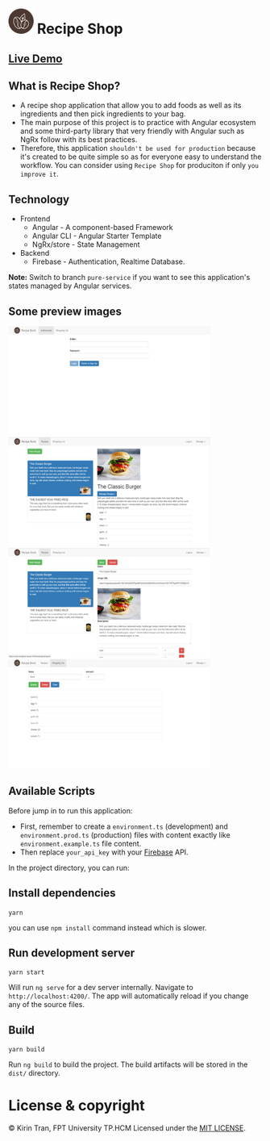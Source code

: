 # <img src="./src/assets/images/logo.png" width="50" height="50" /> Recipe Shop

## [Live Demo](https://youtu.be/u7zg9IBM7uQ)
## What is Recipe Shop?
- A recipe shop application that allow you to add foods as well as its ingredients and then pick ingredients to your bag.
- The main purpose of this project is to practice with Angular ecosystem and some third-party library that very friendly with Angular such as NgRx follow with its best practices.
- Therefore, this application `shouldn't be used for production` because it's created to be quite simple so as for everyone easy to understand the workflow.
You can consider using `Recipe Shop` for produciton if only `you improve it`.

## Technology
- Frontend
  - Angular -  A component-based Framework
  - Angular CLI - Angular Starter Template
  - NgRx/store - State Management
- Backend
  - Firebase - Authentication, Realtime Database.

**Note:** Switch to branch `pure-service` if you want to see this application's states managed by Angular services.

## Some preview images
<img src="./docs/images/auth-page.png" width="400" height="217" />&nbsp;<img src="./docs/images/detail-recipe-page.png" width="400" height="217" />
<img src="./docs/images/edit-recipe-page.png" width="400" height="217" />&nbsp;<img src="./docs/images/shopping-list-page.png" width="400" height="217" />

## Available Scripts
Before jump in to run this application:
- First, remember to create a `environment.ts` (development) and `environment.prod.ts` (production) files with content exactly like `environment.example.ts` file content.
- Then replace  `your_api_key` with your  [Firebase](https://firebase.google.com/) API.

In the project directory, you can run:
## Install dependencies
```
yarn
```
you can use `npm install` command instead which is slower.
## Run development server
```
yarn start
```

Will run `ng serve` for a dev server internally. Navigate to `http://localhost:4200/`. The app will automatically reload if you change any of the source files.
## Build

```
yarn build
```

Run `ng build` to build the project. The build artifacts will be stored in the `dist/` directory.

# License & copyright

© Kirin Tran, FPT University TP.HCM
Licensed under the [MIT LICENSE](LICENSE).
